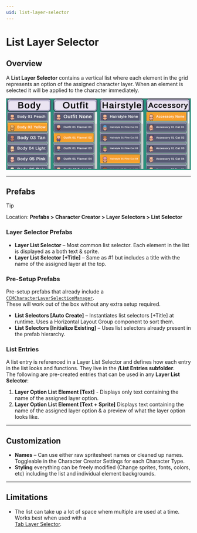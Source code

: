 ```yaml
---
uid: list-layer-selector
---
```


# List Layer Selector

## Overview

A **List Layer Selector** contains a vertical list where each element in the grid represents an option of the assigned character layer. When an element is selected it will be applied to the character immediately.

![List Layer Selector](/images/list-layer-selector.png)

---

## Prefabs

> [!TIP]
> Location: **Prefabs > Character Creator > Layer Selectors > List Selector**

### Layer Selector Prefabs
- **Layer List Selector** – Most common list selector. Each element in the list is displayed as a both text & sprite.  
- **Layer List Selector [+Title]** – Same as #1 but includes a title with the name of the assigned layer at the top.  

### Pre-Setup Prefabs
Pre-setup prefabs that already include a  
[`CCMCharacterLayerSelectionManager`](xref:BlazerTech.CharacterManagement.CharacterCreator.CCMCharacterLayerSelectionManager).  
These will work out of the box without any extra setup required.

- **List Selectors [Auto Create]** – Instantiates list selectors [+Title] at runtime. Uses a Horizontal Layout Group component to sort them.  
- **List Selectors [Initialize Existing]** – Uses list selectors already present in the prefab hierarchy.  

### List Entries
A list entry is referenced in a Layer List Selector and defines how each entry in the list looks and functions.
They live in the **/List Entries subfolder**.  
The following are pre-created entries that can be used in any **Layer List Selector**:
1. **Layer Option List Element [Text]** - Displays only text containing the name of the assigned layer option.
2. **Layer Option List Element [Text + Sprite]** Displays text containing the name of the assigned layer option & a preview of what the layer option looks like.

---

## Customization

- **Names** – Can use either raw spritesheet names or cleaned up names. Toggleable in the Character Creator Settings for each Character Type.
- **Styling** everything can be freely modified (Change sprites, fonts, colors, etc) including the list and individual element backgrounds.

---

## Limitations

- The list can take up a lot of space whem multiple are used at a time. Works best when used with a  
[Tab Layer Selector](xref:tab-layer-selector).